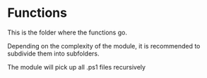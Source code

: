 # Functions

This is the folder where the functions go.

Depending on the complexity of the module, it is recommended to subdivide them into subfolders.

The module will pick up all .ps1 files recursively